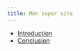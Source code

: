 ```yaml
---
title: Mon super site
---
```


<ul>
    <li>
        <a href="/intro.md">Introduction</a>
    </li>
    <li>
        <a href="/conclu.md">Conclusion</a>
    </li>
</ul>

